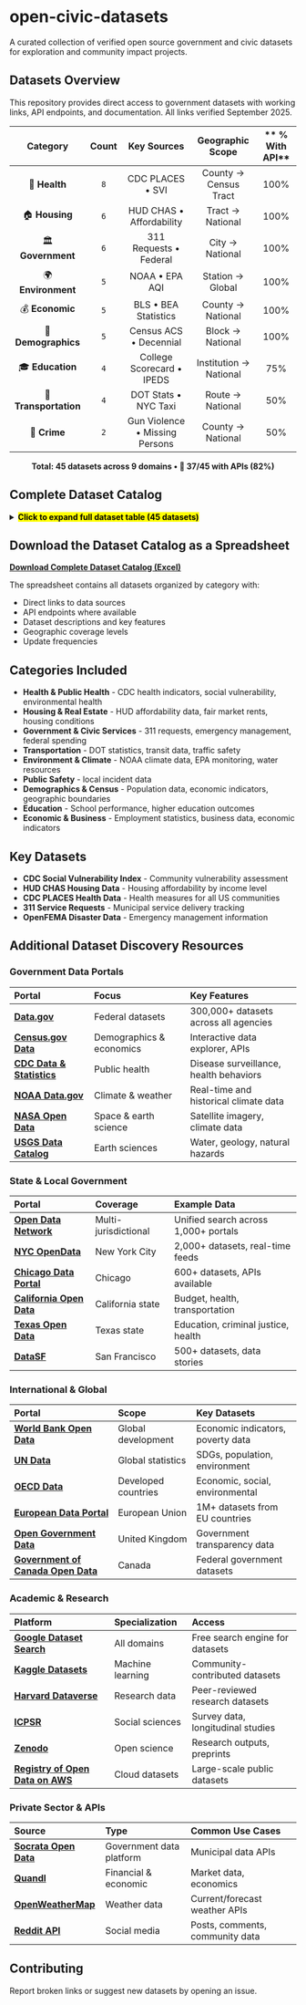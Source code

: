 # open-civic-datasets

A curated collection of verified open source government and civic datasets for exploration and community impact projects.

## Datasets Overview
This repository provides direct access to government datasets with working links, API endpoints, and documentation. All links verified September 2025.
<div align="center">

| **Category** | **Count** | **Key Sources** | **Geographic Scope** | ** % With API** |
|:---------------:|:------------:|:------------------:|:------------------------:|:-----------:|
| 🏥 **Health** | `8` | CDC PLACES • SVI | County → Census Tract | 100% |
| 🏠 **Housing** | `6` | HUD CHAS • Affordability | Tract → National | 100% |
| 🏛️ **Government** | `6` | 311 Requests • Federal | City → National | 100% |
| 🌍 **Environment** | `5` | NOAA • EPA AQI | Station → Global | 100% |
| 💰 **Economic** | `5` | BLS • BEA Statistics | County → National | 100% |
| 👥 **Demographics** | `5` | Census ACS • Decennial | Block → National | 100% |
| 🎓 **Education** | `4` | College Scorecard • IPEDS | Institution → National | 75% |
| 🚗 **Transportation** | `4` | DOT Stats • NYC Taxi | Route → National | 50% |
| 🚨 **Crime** | `2` | Gun Violence • Missing Persons | County → National | 50% |

**Total: 45 datasets across 9 domains • 🔧 37/45 with APIs (82%)**


</div>

## Complete Dataset Catalog

<details>
<summary><mark><strong>Click to expand full dataset table (45 datasets)</strong></mark></summary>

| Dataset Name | Category | Primary Link | Additional API or Data Link | Description | Geographic Levels | Update Frequency | Has API | Key Features | Record Count |
|:-------------|:---------|:-------------|:----------------------------|:------------|:------------------|:-----------------|:--------|:-------------|:-------------|
| CDC Social Vulnerability Index (SVI) | Health | https://www.atsdr.cdc.gov/place-health/php/svi/svi-data-documentation-download.html | https://svi.cdc.gov/data/ | 16 census variables measuring social vulnerability across 4 themes: socioeconomic status, household characteristics, racial/ethnic minority status, housing/transportation. Critical for emergency preparedness and health equity analysis. | National, State, County, Census Tract, ZIP Code | Biennial | Yes | Emergency preparedness, health equity, disaster response, vulnerability assessment, 4 vulnerability themes | 80,000+ census tracts |
| CDC PLACES Health Data - County | Health | https://data.cdc.gov/500-Cities-Places/PLACES-Local-Data-for-Better-Health-County-Data-20/swc5-untb | https://data.cdc.gov/resource/swc5-untb.json | 40 health measures: 12 health outcomes, 7 preventive services, 4 risk behaviors, 7 disabilities, 3 health status, 7 social needs. Small area estimation for all US counties. | County | Annual | Yes | Chronic disease indicators, health outcomes, preventive care, community health assessment | 3,100+ counties |
| CDC PLACES Health Data - Census Tract | Health | https://data.cdc.gov/500-Cities-Places/PLACES-Local-Data-for-Better-Health-Census-Tract-D/cwsq-ngmh | https://data.cdc.gov/resource/cwsq-ngmh.json | Neighborhood-level health indicators for 83,522 census tracts. Same 40 health measures as county data but at granular neighborhood level. | Census Tract | Annual | Yes | Neighborhood health, environmental justice, health equity, community interventions | 83,522 census tracts |
| CDC PLACES Health Data - ZIP Code | Health | https://data.cdc.gov/500-Cities-Places/PLACES-Local-Data-for-Better-Health-ZCTA-Data-2024/qnzd-25i4 | https://data.cdc.gov/resource/qnzd-25i4.json | ZIP Code level health data covering 32,520 ZCTAs. Perfect for healthcare delivery planning and community health assessments. | ZIP Code | Annual | Yes | Healthcare planning, insurance analysis, community health centers, population health | 32,520 ZIP codes |
| CDC PLACES Health Data - Place Level | Health | https://data.cdc.gov/500-Cities-Places/PLACES-Local-Data-for-Better-Health-Place-Data-20/eav7-hnsx | https://data.cdc.gov/resource/eav7-hnsx.json | City and town level health data. Same 40 health measures for incorporated places and census designated places. | Place/City | Annual | Yes | Municipal health planning, city comparisons, local health departments | 29,923 places |
| CDC WONDER Mortality Data | Health | https://wonder.cdc.gov/ | https://wonder.cdc.gov/wonder/help/wonder-api.html | Death certificates, cause of death, mortality trends, age-adjusted death rates by geography and demographics. | National, State, County | Annual | Yes | Mortality analysis, public health surveillance, cause of death tracking | Millions of death records |
| CDC BRFSS Behavioral Risk Factors | Health | https://www.cdc.gov/brfss/annual_data/annual_data.htm | https://www.cdc.gov/brfss/data_tools.htm | Adult health behaviors, chronic disease prevalence, preventive service use from 400,000+ annual interviews. | National, State, Metro | Annual | Yes | Health behavior surveillance, risk factor monitoring, prevention planning | 400,000+ interviews/year |
| CDC Environmental Health Tracking | Health | https://ephtracking.cdc.gov/DataExplorer/ | https://ephtracking.cdc.gov/apihelp | Environmental health data linking environmental hazards with health outcomes. Air quality, water quality, climate. | National, State, County | Varies | Yes | Environmental health, climate health, exposure assessment | Varies by indicator |
| HUD CHAS Housing Affordability API | Housing | https://www.huduser.gov/portal/dataset/api-terms-of-service.html | https://www.huduser.gov/portal/dataset/chas-api.html | Comprehensive Housing Affordability Strategy data. Housing problems by income level (30%, 50%, 80% AMI), cost burden analysis. | National, State, County, City, Census Tract | Annual | Yes | Housing affordability, cost burden, HUD program eligibility, housing needs assessment | Millions of households |
| HUD CHAS Census Tract Data | Housing | https://hudgis-hud.opendata.arcgis.com/datasets/HUD::acs-5yr-chas-estimate-data-by-tract/about | https://services.arcgis.com/VTyQ9soqVukalItT/arcgis/rest/services/ | Census tract-level housing affordability and housing problems data. Essential for neighborhood-level housing analysis. | Census Tract | Annual | Yes | Neighborhood housing, local planning, community development, housing equity | 80,000+ census tracts |
| HUD Fair Market Rents | Housing | https://www.huduser.gov/portal/datasets/fmr.html | https://www.huduser.gov/portal/dataset/fmr-api.html | Section 8 Housing Choice Voucher payment standards and rental market analysis by metro area and county. | National, Metro Area, County, ZIP Code | Annual | Yes | Section 8 vouchers, rental market analysis, affordable housing development | 3,000+ areas |
| HUD Income Limits | Housing | https://www.huduser.gov/portal/datasets/il.html | https://www.huduser.gov/portal/dataset/fmr-api.html | Area median income calculations, housing program eligibility thresholds by geography. | National, State, County, Metro | Annual | Yes | Housing program eligibility, income qualification, affordable housing development | 3,000+ areas |
| HUD Physical Inspection Scores | Housing | https://www.huduser.gov/portal/datasets/pis.html |  | HUD's Real Estate Assessment Center physical property inspection results for HUD-owned, insured, or subsidized properties including public housing and multifamily assisted housing. Point-in-time property scores ensuring decent, safe, sanitary housing conditions. | National, State, County, Property | Annual | No | Property condition assessment, housing quality scores, compliance monitoring, property management | 20,000 inspections/year |
| American Housing Survey | Housing | https://www.census.gov/programs-surveys/ahs.html | https://www.census.gov/programs-surveys/ahs/data.html | Comprehensive national housing stock data: housing quality, costs, neighborhoods, demographics. | National, Metro | Biennial | Yes | Housing stock analysis, housing quality, neighborhood characteristics | 50,000+ housing units |
| Federal 311 Service Requests | Government | https://catalog.data.gov/dataset/?tags=311 |  | Non-emergency municipal service requests: potholes, graffiti, noise complaints, streetlight outages across cities. | City, Ward, District, Point | Daily | Yes | Municipal services, government efficiency, community needs, service delivery | Millions of requests |
| NYC 311 Service Requests | Government | https://data.cityofnewyork.us/Social-Services/311-Service-Requests-from-2010-to-Present/erm2-nwe9 |  | Real-time NYC service requests since 2010. Incident location, agency response times, complaint types. | City, Borough, Community Board, Point | Real-time | Yes | NYC services, agency performance, neighborhood patterns, emergency response | 30M+ requests |
| Chicago 311 Service Requests | Government | https://data.cityofchicago.org/Service-Requests/311-Service-Requests/v6vf-nfxy |  | Chicago service requests with location, type, status, response times since 2011. | City, Ward, Point | Daily | Yes | Chicago municipal services, response analysis, community needs | 5M+ requests |
| OpenFEMA Disaster Data | Government | https://www.fema.gov/about/openfema/api | https://www.fema.gov/about/openfema/developer-resources | Disaster declarations, individual assistance, public assistance, hazard mitigation grants, National Risk Index. | National, State, County, Tribal | Daily | Yes | Emergency management, disaster response, risk assessment, recovery programs | Millions of records |
| FEMA National Risk Index | Government | https://www.fema.gov/flood-maps/products-tools/national-risk-index | https://hazards.fema.gov/nri/ | Natural hazard risk assessment for all US counties and census tracts. 18 hazard types. | County, Census Tract | Annual | Yes | Risk assessment, emergency planning, community resilience, hazard mitigation | 70,000+ geographies |
| USA Spending Federal Contracts | Government | https://www.usaspending.gov/ | https://api.usaspending.gov/ | Federal spending, contracts, grants, direct payments with recipient and location data. | National, State, County, Recipient | Daily | Yes | Government spending analysis, contract tracking, transparency, economic impact | Millions of transactions |
| DOT Transportation Statistics | Transportation | https://data.transportation.gov/ | https://data.transportation.gov/browse?sortBy=relevance&page=1&pageSize=20 | Traffic safety, aviation data, freight movement, highway performance, transit ridership, infrastructure condition. | National, State, County, Route | Monthly | Yes | Transportation planning, infrastructure investment, safety programs, economic impact | Millions of records |
| NYC Taxi & Limousine Data | Transportation | https://www.nyc.gov/site/tlc/about/tlc-trip-record-data.page |  | Trip records since 2009: pickup/dropoff locations, trip distance, fare amounts for yellow/green taxis and FHV. | City, Borough, Taxi Zone | Monthly | No | Urban mobility, transportation demand, economic impact, traffic patterns | Billions of trips |
| GTFS Transit Data | Transportation | https://transitfeeds.com/ | https://developers.google.com/transit/gtfs | Public transit schedules, routes, stops, service patterns for transit agencies nationwide. | Agency, Route, Stop | Real-time | Yes | Transit planning, accessibility analysis, multimodal transportation | 1,000+ agencies |
| Highway Performance Monitoring | Transportation | https://www.fhwa.dot.gov/policyinformation/hpms.cfm | https://www.fhwa.dot.gov/policyinformation/hpms/shapefiles.cfm | Highway conditions, traffic volumes, pavement quality, bridge conditions by road segment. | National, State, County, Segment | Annual | No | Infrastructure planning, pavement management, traffic analysis | 4M+ road segments |
| NOAA Climate Data Records | Environment | https://www.ncei.noaa.gov/products/climate-data-records | https://www.ncei.noaa.gov/data/ | Long-term climate measurements: temperature, precipitation, ocean data, satellite observations spanning 30+ years. | Global, National, State, County, Station | Daily | Yes | Climate research, weather forecasting, agricultural planning, environmental monitoring | Billions of observations |
| EPA Air Quality Monitoring | Environment | https://www.epa.gov/outdoor-air-quality-data | https://aqs.epa.gov/aqsweb/documents/data_api.html | Air Quality Index, pollutant concentrations (PM2.5, ozone, NO2), health advisories, trends analysis. | National, State, County, Station | Hourly | Yes | Public health, environmental compliance, air quality forecasting, health impact | Millions of measurements |
| EPA Toxic Release Inventory | Environment | https://www.epa.gov/toxics-release-inventory-tri-program |  | Chemical releases and transfers from industrial facilities. Pollution prevention, waste management data. | National, State, County, Facility | Annual | Yes | Environmental compliance, pollution tracking, community health, industrial monitoring | 20,000+ facilities |
| USGS Water Data | Environment | https://waterdata.usgs.gov/nwis | https://waterservices.usgs.gov/ | Real-time and historical water data: streamflow, groundwater, water quality from monitoring stations. | National, State, County, Station | Real-time | Yes | Water resources, flood monitoring, drought assessment, water quality | 1.5M+ monitoring sites |
| NOAA Storm Events Database | Environment | https://www.ncdc.noaa.gov/stormevents/ | https://www.ncdc.noaa.gov/stormevents/ftp.jsp | Severe weather events: tornadoes, hurricanes, floods, with damage estimates and casualties. | National, State, County | Monthly | No | Disaster planning, insurance, climate research, emergency management | 1M+ events |
| Gun Violence Archive | Crime | https://www.gunviolencearchive.org/ | https://www.gunviolencearchive.org/methodology | Gun violence incidents, mass shootings, officer-involved shootings with casualty data. | National, State, County, City | Daily | No | Gun violence research, policy analysis, public safety | 60,000+ incidents/year |
| National Missing Persons Database | Crime | https://www.namus.gov/ | https://www.namus.gov/api/CaseSets | Missing persons cases, unidentified remains, unclaimed persons with demographic details. | National, State, County | Real-time | Yes | Missing persons investigations, cold cases, victim identification | 100,000+ cases |
| Census American Community Survey | Demographics | https://www.census.gov/data/developers/data-sets/acs-1year.html | https://api.census.gov/data/key_signup.html | Demographics, economics, housing, social characteristics. 1-year estimates (65k+ pop) and 5-year estimates (all areas). | National, State, County, City, Tract, Block Group | Annual | Yes | Demographic analysis, market research, policy planning, resource allocation | Millions of estimates |
| Census Decennial Census | Demographics | https://www.census.gov/data/developers/data-sets/decennial-census.html | https://api.census.gov/data/key_signup.html | Complete population and housing counts every 10 years with detailed demographic characteristics. | National, State, County, City, Tract, Block | Decennial | Yes | Population counts, redistricting, demographic baselines, historical trends | 300M+ people |
| Census Geographic Services | Demographics | https://geocoding.geo.census.gov/geocoder/ |  | Address geocoding, geographic boundary files, TIGER/Line shapefiles, coordinate conversion. | National, State, County, Tract, Block | Annual | Yes | Address standardization, geographic analysis, spatial mapping, GIS applications | Millions of addresses |
| Current Population Survey | Demographics | https://www.census.gov/data/datasets/time-series/demo/cps/cps-basic.html |  | Monthly labor force data, employment, unemployment, demographics, income, poverty. | National, State, Metro | Monthly | Yes | Labor statistics, employment trends, demographic monitoring | 60,000+ households/month |
| American Time Use Survey | Demographics | https://www.bls.gov/tus/ |  | How Americans spend their time: work, leisure, household activities, care giving by demographics. | National, Demographic Groups | Annual | Yes | Time use research, work-life balance, social policy, economic analysis | 10,000+ respondents/year |
| College Scorecard | Education | https://collegescorecard.ed.gov/data/ |  | Higher education outcomes: graduation rates, earnings, debt, demographics, completion rates by program. | National, State, Institution | Annual | Yes | College selection, higher education policy, institutional assessment, ROI analysis | 7,000+ institutions |
| IPEDS Higher Education Data | Education | https://nces.ed.gov/ipeds/use-the-data | https://nces.ed.gov/ipeds/datacenter/ | Comprehensive higher education data: enrollment, finances, staff, graduation rates, student aid. | National, State, Institution | Annual | No | Higher education research, institutional analysis, policy development | 6,000+ institutions |
| School & District Navigator | Education | https://www.nces.ed.gov/ccd/districtsearch/ | https://educationdata.urban.org/documentation/ | K-12 school and district characteristics: enrollment, demographics, finances, performance. | National, State, District, School | Annual | Yes | School research, district analysis, education policy, parent information | 130,000+ schools |
| Civil Rights Data Collection | Education | https://www2.ed.gov/about/offices/list/ocr/data.html | https://www2.ed.gov/about/offices/list/ocr/data.html | School discipline, access to courses, teacher equity, harassment and bullying data. | National, State, District, School | Biennial | No | Education equity, civil rights monitoring, discipline analysis | 100,000+ schools |
| Bureau of Labor Statistics API | Economic | https://www.bls.gov/developers/ | https://api.bls.gov/ | Employment statistics, wages, inflation (CPI), productivity, workplace injuries, occupational outlook. | National, State, Metro, County | Monthly | Yes | Economic analysis, labor market research, policy development, business planning | Millions of data points |
| Bureau of Economic Analysis API | Economic | https://apps.bea.gov/api/signup/ | https://apps.bea.gov/api/ | GDP, personal income, international trade, regional economic data, input-output accounts. | National, State, County, Metro | Quarterly | Yes | Economic forecasting, regional development, policy analysis, business intelligence | Millions of estimates |
| Census Business Dynamics | Economic | https://www.census.gov/data/developers/data-sets/business-dynamics.html |  | Business formation, job creation/destruction, establishment dynamics by industry and geography. | National, State, County, Metro | Annual | Yes | Entrepreneurship research, economic development, business lifecycle analysis | Millions of establishments |
| County Business Patterns | Economic | https://www.census.gov/data/developers/data-sets/cbp-nonemp-zbp.html |  | Business establishment counts, employment, payroll by industry and geography. | National, State, County, ZIP Code | Annual | Yes | Economic development, industry analysis, market research | 7M+ establishments |
| Quarterly Census Employment Wages | Economic | https://www.bls.gov/cew/ |  | Employment and wage data by industry, county, and ownership sector from unemployment insurance. | National, State, County, Industry | Quarterly | No | Local economic analysis, wage research, industry trends | 10M+ establishments |

</details>


## Download the Dataset Catalog as a Spreadsheet

**[Download Complete Dataset Catalog (Excel)](open-civic-datasets.xlsx)**

The spreadsheet contains all datasets organized by category with:
- Direct links to data sources
- API endpoints where available  
- Dataset descriptions and key features
- Geographic coverage levels
- Update frequencies

## Categories Included

- **Health & Public Health** - CDC health indicators, social vulnerability, environmental health
- **Housing & Real Estate** - HUD affordability data, fair market rents, housing conditions  
- **Government & Civic Services** - 311 requests, emergency management, federal spending
- **Transportation** - DOT statistics, transit data, traffic safety
- **Environment & Climate** - NOAA climate data, EPA monitoring, water resources
- **Public Safety** - local incident data
- **Demographics & Census** - Population data, economic indicators, geographic boundaries
- **Education** - School performance, higher education outcomes
- **Economic & Business** - Employment statistics, business data, economic indicators

## Key Datasets

- **CDC Social Vulnerability Index** - Community vulnerability assessment
- **HUD CHAS Housing Data** - Housing affordability by income level
- **CDC PLACES Health Data** - Health measures for all US communities
- **311 Service Requests** - Municipal service delivery tracking
- **OpenFEMA Disaster Data** - Emergency management information


## Additional Dataset Discovery Resources

### **Government Data Portals**
| **Portal** | **Focus** | **Key Features** |
|:-----------|:----------|:-----------------|
| **[Data.gov](https://data.gov/)** | Federal datasets | 300,000+ datasets across all agencies |
| **[Census.gov Data](https://data.census.gov/)** | Demographics & economics | Interactive data explorer, APIs |
| **[CDC Data & Statistics](https://www.cdc.gov/datastatistics/)** | Public health | Disease surveillance, health behaviors |
| **[NOAA Data.gov](https://data.noaa.gov/)** | Climate & weather | Real-time and historical climate data |
| **[NASA Open Data](https://data.nasa.gov/)** | Space & earth science | Satellite imagery, climate data |
| **[USGS Data Catalog](https://data.usgs.gov/)** | Earth sciences | Water, geology, natural hazards |

### **State & Local Government**
| **Portal** | **Coverage** | **Example Data** |
|:-----------|:-------------|:-----------------|
| **[Open Data Network](https://www.opendatanetwork.com/)** | Multi-jurisdictional | Unified search across 1,000+ portals |
| **[NYC OpenData](https://opendata.cityofnewyork.us/)** | New York City | 2,000+ datasets, real-time feeds |
| **[Chicago Data Portal](https://data.cityofchicago.org/)** | Chicago | 600+ datasets, APIs available |
| **[California Open Data](https://data.ca.gov/)** | California state | Budget, health, transportation |
| **[Texas Open Data](https://data.texas.gov/)** | Texas state | Education, criminal justice, health |
| **[DataSF](https://datasf.org/)** | San Francisco | 500+ datasets, data stories |

### **International & Global**
| **Portal** | **Scope** | **Key Datasets** |
|:-----------|:----------|:-----------------|
| **[World Bank Open Data](https://data.worldbank.org/)** | Global development | Economic indicators, poverty data |
| **[UN Data](http://data.un.org/)** | Global statistics | SDGs, population, environment |
| **[OECD Data](https://data.oecd.org/)** | Developed countries | Economic, social, environmental |
| **[European Data Portal](https://data.europa.eu/)** | European Union | 1M+ datasets from EU countries |
| **[Open Government Data](https://www.data.gov.uk/)** | United Kingdom | Government transparency data |
| **[Government of Canada Open Data](https://open.canada.ca/)** | Canada | Federal government datasets |

### **Academic & Research**
| **Platform** | **Specialization** | **Access** |
|:-------------|:-------------------|:-----------|
| **[Google Dataset Search](https://datasetsearch.research.google.com/)** | All domains | Free search engine for datasets |
| **[Kaggle Datasets](https://www.kaggle.com/datasets)** | Machine learning | Community-contributed datasets |
| **[Harvard Dataverse](https://dataverse.harvard.edu/)** | Research data | Peer-reviewed research datasets |
| **[ICPSR](https://www.icpsr.umich.edu/)** | Social sciences | Survey data, longitudinal studies |
| **[Zenodo](https://zenodo.org/)** | Open science | Research outputs, preprints |
| **[Registry of Open Data on AWS](https://registry.opendata.aws/)** | Cloud datasets | Large-scale public datasets |

### **Private Sector & APIs**
| **Source** | **Type** | **Common Use Cases** |
|:-----------|:---------|:---------------------|
| **[Socrata Open Data](https://dev.socrata.com/)** | Government data platform | Municipal data APIs |
| **[Quandl](https://www.quandl.com/)** | Financial & economic | Market data, economics |
| **[OpenWeatherMap](https://openweathermap.org/api)** | Weather data | Current/forecast weather APIs |
| **[Reddit API](https://www.reddit.com/dev/api/)** | Social media | Posts, comments, community data |

## Contributing

Report broken links or suggest new datasets by opening an issue.
